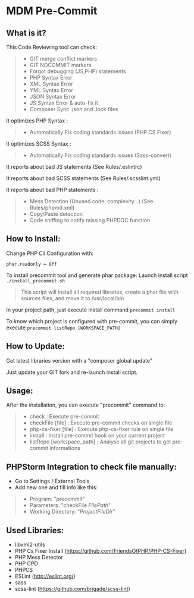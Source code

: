 
MDM Pre-Commit
=====================

What is it?
-----------

This Code Reviewing tool can check:

> * GIT merge conflict markers
> * GIT NOCOMMIT markers
> * Forgot debugging (JS,PHP) statements
> * PHP Syntax Error
> * XML Syntax Error
> * YML Syntax Error
> * JSON Syntax Error
> * JS Syntax Error & auto-fix it
> * Composer Sync .json and .lock files

It optimizes PHP Syntax :

> * Automatically Fix coding standards issues (PHP CS Fixer)

It optimizes SCSS Syntax :

> * Automatically Fix coding standards issues (Sass-convert)

It reports about bad JS statements (See Rules/.eslintrc)

It reports about bad SCSS statements (See Rules/.scsslint.yml)

It reports about bad PHP statements :

> * Mess Detection (Unused code, complexity...) (See Rules/phpmd.xml)
> * Copy/Paste detection
> * Code sniffing to notify missing PHPDOC function

How to Install:
--------
Change PHP Cli Configuration with: 
```
phar.readonly = Off
```

To install precommit tool and generate phar package:
Launch install script ```./install_precommit.sh```
> This script will install all required libraries, create a phar file with sources files, and move it to /usr/local/bin

In your project path, just execute install command ```precommit install```

To know which project is configured with pre-commit, you can simply execute ```precommit listRepo [WORKSPACE_PATH] ```

How to Update:
--------

Get latest libraries version with a "composer global update"

Just update your GIT fork and re-launch install script.

Usage:
-----
After the installation, you can execute "precommit" command to:
> * check : Execute pre-commit
> * checkFile [file] : Execute pre-commit checks on single file
> * php-cs-fixer [file] : Execute php-cs-fixer rule on single file
> * install : Install pre-commit hook on your current project
> * listRepo [workspace_path] : Analyse all git projects to get pre-commit informations


PHPStorm Integration to check file manually:
-----
 * Go to Settings / External Tools
 * Add new one and fill info like this:

> * Program: "precommit"
> * Parameters: "checkFile $FilePath$"
> * Working Directory: "$ProjectFileDir$"


Used Libraries:
---------------------
 * libxml2-utils
 * PHP Cs Fixer Install (https://github.com/FriendsOfPHP/PHP-CS-Fixer)
 * PHP Mess Detector
 * PHP CPD
 * PHPCS
 * ESLint (http://eslint.org/)
 * sass
 * scss-lint (https://github.com/brigade/scss-lint)
